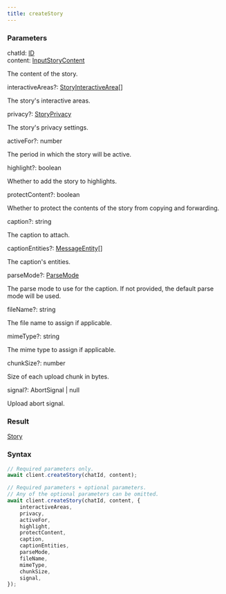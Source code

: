 ```yaml
---
title: createStory
---
```


### Parameters 

<div class="flex flex-col gap-3"><div><div class="font-mono"><span class="font-bold">chatId</span><span class="opacity-50">:</span> <a href="/gh/types/id"  >ID</a></div></div><div><div class="font-mono"><span class="font-bold">content</span><span class="opacity-50">:</span> <a href="/gh/types/inputstorycontent"  >InputStoryContent</a></div><div class="pl-3"><div class="no-margin">

The content of the story.

</div></div></div><div class="flex flex-col gap-3"><div><div class="flex gap-2"><div class="font-mono"><span class="font-bold">interactiveAreas</span><span class="opacity-50"><span title="Optional" class="cursor-help">?</span>:</span> <a href="/gh/types/storyinteractivearea"  >StoryInteractiveArea</a><span class="opacity-50">[]</span></div></div><div class="pl-3"><div class="no-margin">

The story's interactive areas.

</div></div></div><div><div class="flex gap-2"><div class="font-mono"><span class="font-bold">privacy</span><span class="opacity-50"><span title="Optional" class="cursor-help">?</span>:</span> <a href="/gh/types/storyprivacy"  >StoryPrivacy</a></div></div><div class="pl-3"><div class="no-margin">

The story's privacy settings.

</div></div></div><div><div class="flex gap-2"><div class="font-mono"><span class="font-bold">activeFor</span><span class="opacity-50"><span title="Optional" class="cursor-help">?</span>:</span> <span>number</span></div></div><div class="pl-3"><div class="no-margin">

The period in which the story will be active.

</div></div></div><div><div class="flex gap-2"><div class="font-mono"><span class="font-bold">highlight</span><span class="opacity-50"><span title="Optional" class="cursor-help">?</span>:</span> <span>boolean</span></div></div><div class="pl-3"><div class="no-margin">

Whether to add the story to highlights.

</div></div></div><div><div class="flex gap-2"><div class="font-mono"><span class="font-bold">protectContent</span><span class="opacity-50"><span title="Optional" class="cursor-help">?</span>:</span> <span>boolean</span></div></div><div class="pl-3"><div class="no-margin">

Whether to protect the contents of the story from copying and forwarding.

</div></div></div><div><div class="flex gap-2"><div class="font-mono"><span class="font-bold">caption</span><span class="opacity-50"><span title="Optional" class="cursor-help">?</span>:</span> <span>string</span></div></div><div class="pl-3"><div class="no-margin">

The caption to attach.

</div></div></div><div><div class="flex gap-2"><div class="font-mono"><span class="font-bold">captionEntities</span><span class="opacity-50"><span title="Optional" class="cursor-help">?</span>:</span> <a href="/gh/types/messageentity"  >MessageEntity</a><span class="opacity-50">[]</span></div></div><div class="pl-3"><div class="no-margin">

The caption's entities.

</div></div></div><div><div class="flex gap-2"><div class="font-mono"><span class="font-bold">parseMode</span><span class="opacity-50"><span title="Optional" class="cursor-help">?</span>:</span> <a href="/gh/types/parsemode"  >ParseMode</a></div></div><div class="pl-3"><div class="no-margin">

The parse mode to use for the caption. If not provided, the default parse mode will be used.

</div></div></div><div><div class="flex gap-2"><div class="font-mono"><span class="font-bold">fileName</span><span class="opacity-50"><span title="Optional" class="cursor-help">?</span>:</span> <span>string</span></div></div><div class="pl-3"><div class="no-margin">

The file name to assign if applicable.

</div></div></div><div><div class="flex gap-2"><div class="font-mono"><span class="font-bold">mimeType</span><span class="opacity-50"><span title="Optional" class="cursor-help">?</span>:</span> <span>string</span></div></div><div class="pl-3"><div class="no-margin">

The mime type to assign if applicable.

</div></div></div><div><div class="flex gap-2"><div class="font-mono"><span class="font-bold">chunkSize</span><span class="opacity-50"><span title="Optional" class="cursor-help">?</span>:</span> <span>number</span></div></div><div class="pl-3"><div class="no-margin">

Size of each upload chunk in bytes.

</div></div></div><div><div class="flex gap-2"><div class="font-mono"><span class="font-bold">signal</span><span class="opacity-50"><span title="Optional" class="cursor-help">?</span>:</span> <span href="/">AbortSignal</span> <span class="opacity-50">|</span> <span>null</span></div></div><div class="pl-3"><div class="no-margin">

Upload abort signal.

</div></div></div></div></div>

### Result 

<div class="font-mono"><a href="/gh/types/story"  >Story</a></div>

### Syntax

```ts
// Required parameters only.
await client.createStory(chatId, content);

// Required parameters + optional parameters.
// Any of the optional parameters can be omitted.
await client.createStory(chatId, content, {
    interactiveAreas,
    privacy,
    activeFor,
    highlight,
    protectContent,
    caption,
    captionEntities,
    parseMode,
    fileName,
    mimeType,
    chunkSize,
    signal,
});
```



